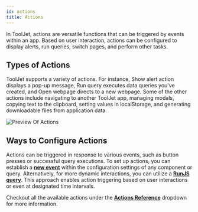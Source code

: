 ```yaml
---
id: actions
title: Actions
---
```


In ToolJet, actions are versatile functions that can be triggered by events within an app. Based on user interaction, actions can be configured to display alerts, run queries, switch pages, and perform other tasks. 

<div>

## Types of Actions
ToolJet supports a variety of actions. For instance, Show alert action displays a pop-up message, Run query executes data queries you've created, and Open webpage directs to a new webpage. Some of  the other actions include navigating to another ToolJet app, managing modals, copying text to the clipboard, setting values in localStorage, and generating downloadable files from application data.  

<div style={{textAlign: 'center'}}>
    <img className="screenshot-full" src="/img/tooljet-concepts/actions/actions-preview.png" alt="Preview Of Actions" />
</div>

</div>

<div>

## Ways to Configure Actions

Actions can be triggered in response to various events, such as button presses or successful query executions. To set up actions, you can establish a **[new event](/docs/tooljet-concepts/what-are-events/)** within the configuration settings of any component or query. Alternatively, for more dynamic interactions, you can utilize a **[RunJS query](/docs/how-to/run-actions-from-runjs/)**. This approach enables action triggering based on user interactions or even at designated time intervals.

</div>

Checkout all the available actions under the **[Actions Reference](/docs/actions/show-alert)** dropdown for more information.